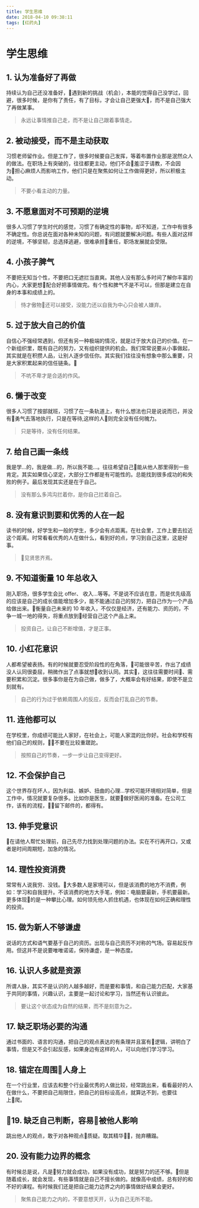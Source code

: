 ```yaml
---
title: 学生思维
date: 2018-04-10 09:38:11
tags: [红药丸]
---
```

# 学生思维

## 1. 认为准备好了再做

持续认为自己还没准备好，遇到新的挑战（机会），本能的觉得自己没学过，回避，很多时候，是你有了责任，有了目标，才会让自己更强大，而不是自己强大了再做某事。
> 永远让事情推自己走，而不是让自己跟着事情走。

## 2. 被动接受，而不是主动获取

习惯老师留作业。但是工作了，很多时候要自己发挥，等着布置作业那是泯然众人的做法。在职场上有突破的，往往都更主动，他们不会羞涩于请教，不会因为担心麻烦人而影响工作，他们只是在聚焦如何让工作做得更好，所以积极主动。
> 不要小看主动的力量。

## 3. 不愿意面对不可预期的逆境

很多人习惯了学生时代的感觉，习惯了有确定性的事物，却不知道，工作中有很多不确定性。你总说在面对各种未知的问题，有问题就要解决问题。有些人面对这样的逆境，不够坚韧，总选择逃避，很难承担重任，职场发展就会受限。

## 4. 小孩子脾气

不要把无知当个性，不要把口无遮拦当直爽。其他人没有那么多时间了解你丰富的内心，大家更想配合好把事情做完。有个性和脾气不是不可以，但那是建立在自身的本事和成绩上的。
> 恃才傲物还可以接受，没能力还以自我为中心只会被人嫌弃。

## 5. 过于放大自己的价值

自信心不强经常遇到，但还有另一种极端的情况，就是过于放大自己的价值。在一个新组织里，既有自己的努力，又有组织提供的机会。我们常常说要从小事做起，其实就是在积攒人品，让别人逐步信任你。其实我们往往没有想象中那么重要，只是大家积累起来的信任链条。
> 不吭不卑才是合适的作风。

## 6. 懒于改变

很多人习惯了按部就班，习惯了在一条轨道上，有什么想法也只是说说而已，并没有勇气去落地执行，只是在等待,这样的人则完全没有任何魄力。
> 只是等待，没有任何结果。

## 7. 给自己画一条线

我是学...的，我是做...的，所以我不能...。往往希望自己能从他人那里得到一些肯定。其实如果信心坚定，大部分工作都是有可能性的。总能找到很多成功的和失败的例子。最后发现其实还是在于自己。
> 没有那么多鸿沟拦着你，是你自己拦着自己。

## 8. 没有意识到要和优秀的人在一起

读书的时候，好学生和一般的学生，多少会有点距离。在社会里，工作上要去拉近这个距离。时常看看优秀的人在做什么，看到好的点，学习到自己这里，这是好事。
> 见贤思齐焉。

## 9. 不知道衡量 10 年总收入

刚入职场，很多学生会比 offer、 收入...等等。不是说不应该在意，而是优先级高的应该是自己的成长值能增加多少，能不能通过自己的努力，把自己作为一个产品给做出来。衡量自己未来的 10 年收入，不仅仅是经济，还有能力、资历的，不争一城一地的得失，将重点放到经营自己这个产品上来。
> 投资自己，让自己不断增值，才是正事。

## 10. 小红花意识

人都希望被表扬。有的时候就要忍受阶段性的在角落，可能很辛苦，作出了成绩没人认同很委屈，稍微作出了点事就想收到认同。其实，这往往需要时间、需要积累和沉淀。很多事你是在为自己做，做多了，大概率会有好结果，即使不是立刻就有。
> 自己的行为过于依赖周围人的反应，反而会打乱自己的节奏。

## 11. 连他都可以

在学校里，你成绩可能比人家好，在社会上，可能人家混的比你好。社会和学校有他们自己的规则，不要在比较重蹉跎。
> 按照自己的节奏，一步一步让自己变得更好。

## 12. 不会保护自己

这个世界存在坏人，因为利益、嫉妒、扭曲的心理...学校可能环境相对简单，但是工作中，情况就要复杂很多。比如你是医生，就要做好医闹的准备。在公司工作，该有的流程，留下邮件的，都得有。

## 13. 伸手党意识

在请他人帮忙处理前，自己先尽力找到处理问题的办法。实在不行再开口，又或者是时间周期短，加急的情况。

## 14. 理性投资消费

常常有人说我穷、没钱。大多数人是家境可以，但是该消费的地方不消费，例如：学习和自我提升。不该消费的地方大手笔，例如：电脑要最新，手机要最新。更多体现的是一种攀比心理。如何领先他人抓住机遇，也体现在如何正确和理性的投资。

## 15. 做为新人不够谦虚

说话的方式和语气要基于自己的资历。出现与自己资历不对称的气场。容易起反作用。但这并不是说要唯唯诺诺，保持谦虚，是一种态度。

## 16. 认识人多就是资源

所谓人脉，其实不是认识的人越多越好，而是要和事情，和自己能力匹配，大家基于共同的事情，兴趣认识，主要是一起讨论和学习，当然还有认识彼此。
> 要让这个状态成为自然的结果，而不是刻意为之。

## 17. 缺乏职场必要的沟通

通过书面的、语言的沟通，把自己的观点表达的有条理并且富有逻辑，讲明白了事情，但是又不会引起反感，如果身边有这样的人，可以向他们学习学习。

## 18. 锚定在周围人身上

在一个行业里，应该去和整个行业最优秀的人做比较，经常跳出来，看看最好的人在做什么，不要把自己局限住，把自己的目标设高点，就算达不到，也要往上爬。

## 19. 缺乏自己判断，容易被他人影响

跳出他人的观点，敢于对各种观点质疑。取其精华，抛弃糟蹋。

## 20. 没有能力边界的概念

有时候总是说，凡是努力就会成功，如果没有成功，就是努力的还不够。但是随着成长，就会发现，有些事情就是自己不擅长做的。就像高中成绩，总有好的和不好的课程。有时候我们还是把自己能力边界之内的事情做好结果会更好。
> 聚焦自己能力之内的，不要意想天开，认为自己无所不能。
